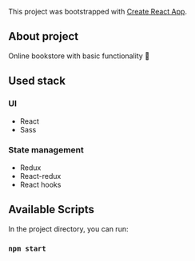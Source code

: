 This project was bootstrapped with [Create React App](https://github.com/facebook/create-react-app).

## About project
Online bookstore with basic functionality :book:

## Used stack
### UI
* React
* Sass
### State management
* Redux
* React-redux
* React hooks

## Available Scripts
In the project directory, you can run:
### `npm start`



